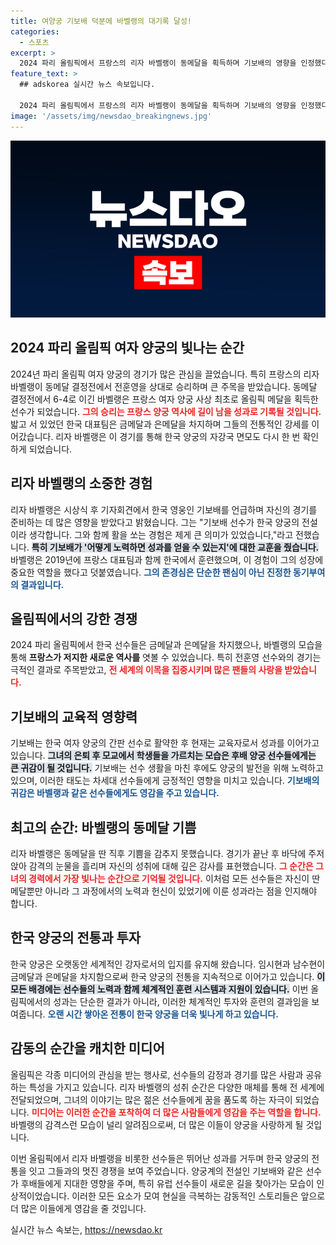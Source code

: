 ```yaml
---
title: 여양궁 기보배 덕분에 바벨랭의 대기록 달성!
categories:
  - 스포츠
excerpt: >
  2024 파리 올림픽에서 프랑스의 리자 바벨랭이 동메달을 획득하며 기보배의 영향을 인정했다. 한국 양궁의 전설을 언급한 바벨랭은 기보배로부터 많은 것을 배웠다고 밝혀, 양국의 양궁에 대한 자부심을 더했다.
feature_text: >
  ## adskorea 실시간 뉴스 속보입니다.

  2024 파리 올림픽에서 프랑스의 리자 바벨랭이 동메달을 획득하며 기보배의 영향을 인정했다. 한국 양궁의 전설을 언급한 바벨랭은 기보배로부터 많은 것을 배웠다고 밝혀, 양국의 양궁에 대한 자부심을 더했다.
image: '/assets/img/newsdao_breakingnews.jpg'
---
```


<p><img src="/assets/img/newsdao_breakingnews.jpg" alt="adskorea 속보" /></p>

<h2 data-ke-size="size26">2024 파리 올림픽 여자 양궁의 빛나는 순간</h2>

<p data-ke-size="size16"></p> 

<p>2024년 파리 올림픽 여자 양궁의 경기가 많은 관심을 끌었습니다. 특히 프랑스의 리자 바벨랭이 동메달 결정전에서 전훈영을 상대로 승리하며 큰 주목을 받았습니다. 동메달 결정전에서 6-4로 이긴 바벨랭은 프랑스 여자 양궁 사상 최초로 올림픽 메달을 획득한 선수가 되었습니다. <b><span style="color: #ee2323;">그의 승리는 프랑스 양궁 역사에 길이 남을 성과로 기록될 것입니다.</span></b> 밟고 서 있었던 한국 대표팀은 금메달과 은메달을 차지하며 그들의 전통적인 강세를 이어갔습니다. 리자 바벨랭은 이 경기를 통해 한국 양궁의 자강국 면모도 다시 한 번 확인하게 되었습니다.</p>

<h2 data-ke-size="size26">리자 바벨랭의 소중한 경험</h2>

<p data-ke-size="size16"></p>

<p>리자 바벨랭은 시상식 후 기자회견에서 한국 영웅인 기보배를 언급하며 자신의 경기를 준비하는 데 많은 영향을 받았다고 밝혔습니다. 그는 "기보배 선수가 한국 양궁의 전설이라 생각합니다. 그와 함께 활을 쏘는 경험은 제게 큰 의미가 있었습니다,"라고 전했습니다. <b><span style="background-color: #21538527;">특히 기보배가 '어떻게 노력하면 성과를 얻을 수 있는지'에 대한 교훈을 줬습니다.</span></b> 바벨랭은 2019년에 프랑스 대표팀과 함께 한국에서 훈련했으며, 이 경험이 그의 성장에 중요한 역할을 했다고 덧붙였습니다. <b><span style="color: #1a5490;">그의 존경심은 단순한 팬심이 아닌 진정한 동기부여의 결과입니다.</span></b></p>

<h2 data-ke-size="size26">올림픽에서의 강한 경쟁</h2>

<p data-ke-size="size16"></p>

<p>2024 파리 올림픽에서 한국 선수들은 금메달과 은메달을 차지했으나, 바벨랭의 모습을 통해 <strong>프랑스가 저지한 새로운 역사를</strong> 엿볼 수 있었습니다. 특히 전훈영 선수와의 경기는 극적인 결과로 주목받았고, <b><span style="color: #ee2323;">전 세계의 이목을 집중시키며 많은 팬들의 사랑을 받았습니다.</span></b> </p>

<h2 data-ke-size="size26">기보배의 교육적 영향력</h2>

<p data-ke-size="size16"></p>

<p>기보배는 한국 여자 양궁의 간판 선수로 활약한 후 현재는 교육자로서 성과를 이어가고 있습니다. <b><span style="background-color: #21538527;">그녀의 은퇴 후 모교에서 학생들을 가르치는 모습은 후배 양궁 선수들에게는 큰 귀감이 될 것입니다.</span></b> 기보배는 선수 생활을 마친 후에도 양궁의 발전을 위해 노력하고 있으며, 이러한 태도는 차세대 선수들에게 긍정적인 영향을 미치고 있습니다. <b><span style="color: #1a5490;">기보배의 귀감은 바벨랭과 같은 선수들에게도 영감을 주고 있습니다.</span></b></p>

<h2 data-ke-size="size26">최고의 순간: 바벨랭의 동메달 기쁨</h2>

<p data-ke-size="size16"></p>

<p>리자 바벨랭은 동메달을 딴 직후 기쁨을 감추지 못했습니다. 경기가 끝난 후 바닥에 주저앉아 감격의 눈물을 흘리며 자신의 성취에 대해 깊은 감사를 표현했습니다. <b><span style="color: #ee2323;">그 순간은 그녀의 경력에서 가장 빛나는 순간으로 기억될 것입니다.</span></b> 이처럼 모든 선수들은 자신이 딴 메달뿐만 아니라 그 과정에서의 노력과 헌신이 있었기에 이룬 성과라는 점을 인지해야 합니다.</p>

<h2 data-ke-size="size26">한국 양궁의 전통과 투자</h2>

<p data-ke-size="size16"></p>

<p>한국 양궁은 오랫동안 세계적인 강자로서의 입지를 유지해 왔습니다. 임시현과 남수현이 금메달과 은메달을 차지함으로써 한국 양궁의 전통을 지속적으로 이어가고 있습니다. <b><span style="background-color: #21538527;">이 모든 배경에는 선수들의 노력과 함께 체계적인 훈련 시스템과 지원이 있습니다.</span></b> 이번 올림픽에서의 성과는 단순한 결과가 아니라, 이러한 체계적인 투자와 훈련의 결과임을 보여줍니다. <b><span style="color: #1a5490;">오랜 시간 쌓아온 전통이 한국 양궁을 더욱 빛나게 하고 있습니다.</span></b></p>

<h2 data-ke-size="size26">감동의 순간을 캐치한 미디어</h2>

<p data-ke-size="size16"></p>

<p>올림픽은 각종 미디어의 관심을 받는 행사로, 선수들의 감정과 경기를 많은 사람과 공유하는 특성을 가지고 있습니다. 리자 바벨랭의 성취 순간은 다양한 매체를 통해 전 세계에 전달되었으며, 그녀의 이야기는 많은 젊은 선수들에게 꿈을 품도록 하는 자극이 되었습니다. <b><span style="color: #ee2323;">미디어는 이러한 순간을 포착하여 더 많은 사람들에게 영감을 주는 역할을 합니다.</span></b> 바벨랭의 감격스런 모습이 널리 알려짐으로써, 더 많은 이들이 양궁을 사랑하게 될 것입니다. </p>

<p data-ke-size="size16"></p> 

<p>이번 올림픽에서 리자 바벨랭을 비롯한 선수들은 뛰어난 성과를 거두며 한국 양궁의 전통을 잇고 그들과의 멋진 경쟁을 보여 주었습니다. 양궁계의 전설인 기보배와 같은 선수가 후배들에게 지대한 영향을 주며, 특히 유럽 선수들이 새로운 길을 찾아가는 모습이 인상적이었습니다. 이러한 모든 요소가 모여 현실을 극복하는 감동적인 스토리들은 앞으로 더 많은 이들에게 영감을 줄 것입니다.</p>
실시간 뉴스 속보는, <a href="https://newsdao.kr" rel="dofollow">https://newsdao.kr</a>


